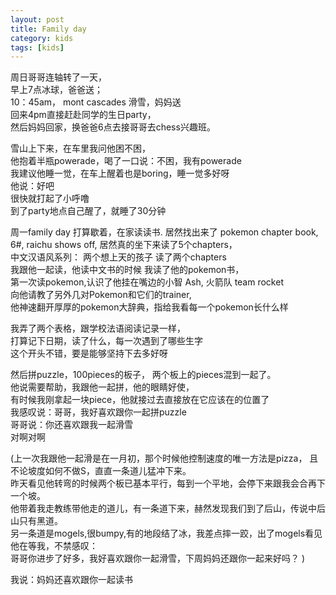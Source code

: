 ```yaml
---
layout: post
title: Family day 
category: kids
tags: [kids]
---
```


周日哥哥连轴转了一天，      
早上7点冰球，爸爸送；        
10：45am， mont cascades 滑雪，妈妈送         
回来4pm直接赶赴同学的生日party，        
然后妈妈回家，换爸爸6点去接哥哥去chess兴趣班。           

雪山上下来，在车里我问他困不困，          
他抱着半瓶powerade，喝了一口说：不困，我有powerade          
我建议他睡一觉，在车上醒着也是boring，睡一觉多好呀         
他说：好吧        
很快就打起了小呼噜        
到了party地点自己醒了，就睡了30分钟        

周一family day 打算歇着，在家读读书.
居然找出来了 pokemon chapter book,   
6#, raichu shows off, 居然真的坐下来读了5个chapters，  
中文汉语风系列： 两个想上天的孩子 读了两个chapters    
我跟他一起读，他读中文书的时候  我读了他的pokemon书，   
第一次读pokemon,认识了他挂在嘴边的小智 Ash, 火箭队 team rocket       
向他请教了另外几对Pokemon和它们的trainer,   
他神速翻开厚厚的pokemon大辞典，指给我看每一个pokemon长什么样  

我弄了两个表格，跟学校法语阅读记录一样，  
打算记下日期，读了什么，每一次遇到了哪些生字  
这个开头不错，要是能够坚持下去多好呀   

然后拼puzzle，100pieces的板子， 两个板上的pieces混到一起了。  
他说需要帮助，我跟他一起拼，他的眼睛好使，  
有时候我刚拿起一块piece，他就接过去直接放在它应该在的位置了  
我感叹说：哥哥，我好喜欢跟你一起拼puzzle  
哥哥说：你还喜欢跟我一起滑雪  
对啊对啊  

(上一次我跟他一起滑是在一月初，那个时候他控制速度的唯一方法是pizza，
且不论坡度如何不做S，直直一条道儿猛冲下来。  
昨天看见他转弯的时候两个板已基本平行，每到一个平地，会停下来跟我会合再下一个坡。    
他带着我走教练带他走的道儿，有一条道下来，赫然发现我们到了后山，传说中后山只有黑道。    
另一条道是mogels,很bumpy,有的地段结了冰，我差点摔一跤，出了mogels看见他在等我，不禁感叹：    
哥哥你进步了好多，我好喜欢跟你一起滑雪，下周妈妈还跟你一起来好吗？ ) 

我说：妈妈还喜欢跟你一起读书 

